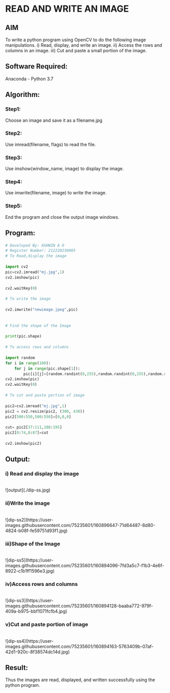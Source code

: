 # READ AND WRITE AN IMAGE
## AIM
To write a python program using OpenCV to do the following image manipulations.
i) Read, display, and write an image.
ii) Access the rows and columns in an image.
iii) Cut and paste a small portion of the image.

## Software Required:
Anaconda - Python 3.7
## Algorithm:
### Step1:
Choose an image and save it as a filename.jpg
### Step2:
Use imread(filename, flags) to read the file.
### Step3:
Use imshow(window_name, image) to display the image.
### Step4:
Use imwrite(filename, image) to write the image.
### Step5:
End the program and close the output image windows.
## Program:
```python
# Developed By: ASHWIN A O
# Register Number: 212220230005
# To Read,display the image

import cv2
pic=cv2.imread("mj.jpg",1)
cv2.imshow(pic)

cv2.waitKey(0)

# To write the image

cv2.imwrite("newimage.jpeg",pic)


# Find the shape of the Image

print(pic.shape)

# To access rows and columns

import random
for i in range(100):
    for j in range(pic.shape[1]):
        pic[i][j]=[random.randint(0,255),random.randint(0,255),random.randint(0,255)]
cv2.imshow(pic)
cv2.waitKey(0)

# To cut and paste portion of image

pic2=cv2.imread("mj.jpg",1)
pic2 = cv2.resize(pic2, (300, 430))
pic2[500:550,500:550]=[0,0,0]

cut= pic2[37:111,108:195]
pic2[0:74,0:87]=cut

cv2.imshow(pic2)
```




## Output:

### i) Read and display the image

<br>
![output](./dip-ss.jpg)


<br>

### ii)Write the image

<br>
![dip-ss2](https://user-images.githubusercontent.com/75235601/160896647-71d64487-8d80-4824-b08f-fe59751d93f1.jpg)

<br>

### iii)Shape of the Image

<br>
![dip-ss5](https://user-images.githubusercontent.com/75235601/160894096-7fd3a5c7-f1b3-4e6f-8922-c1b1ff1596e3.jpg)
<br>

### iv)Access rows and columns

<br>
![dip-ss3](https://user-images.githubusercontent.com/75235601/160894128-baaba772-979f-409a-b975-bbf1071fcfb4.jpg)
<br>

### v)Cut and paste portion of image

<br>
![dip-ss4](https://user-images.githubusercontent.com/75235601/160894163-5763409b-07af-42d1-920c-8f38574dc14d.jpg)
<br>

## Result:
Thus the images are read, displayed, and written successfully using the python program.

